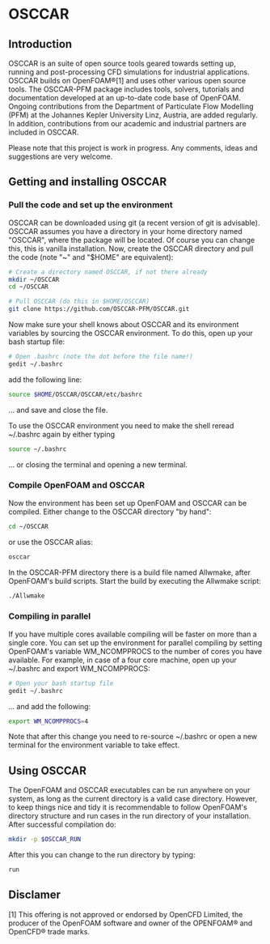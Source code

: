 # OSCCAR
## Introduction
OSCCAR is an suite of open source tools geared towards setting up, running and post-processing CFD simulations for industrial applications. OSCCAR builds on OpenFOAM®[1] and uses other various open source tools. The OSCCAR-PFM package includes tools, solvers, tutorials and documentation developed at an up-to-date code base of OpenFOAM. Ongoing contributions from the Department of Particulate Flow Modelling (PFM) at the Johannes Kepler University Linz, Austria, are added regularly. In addition, contributions from our academic and industrial partners are included in OSCCAR.

Please note that this project is work in progress. Any comments, ideas and suggestions are very welcome.

## Getting and installing OSCCAR
### Pull the code and set up the environment
OSCCAR can be downloaded using git (a recent version of git is advisable). OSCCAR assumes you have a directory in your home directory named "OSCCAR", where the package will be located. Of course you can change this, this is vanilla installation. Now, create the OSCCAR directory and pull the code (note "~" and "$HOME" are equivalent):
```bash
# Create a directory named OSCCAR, if not there already
mkdir ~/OSCCAR
cd ~/OSCCAR

# Pull OSCCAR (do this in $HOME/OSCCAR)
git clone https://github.com/OSCCAR-PFM/OSCCAR.git
```

Now make sure your shell knows about OSCCAR and its environment variables by sourcing the OSCCAR environment. To do this, open up your bash startup file:
```bash
# Open .bashrc (note the dot before the file name!)
gedit ~/.bashrc
```
add the following line:
```bash
source $HOME/OSCCAR/OSCCAR/etc/bashrc
```
... and save and close the file.

To use the OSCCAR environment you need to make the shell reread ~/.bashrc again by either typing
```bash
source ~/.bashrc
```
... or closing the terminal and opening a new terminal.

### Compile OpenFOAM and OSCCAR
Now the environment has been set up OpenFOAM and OSCCAR can be compiled. Either change to the OSCCAR directory "by hand":
```bash
cd ~/OSCCAR
```
or use the OSCCAR alias:
```bash
osccar
```
In the OSCCAR-PFM directory there is a build file named Allwmake, after OpenFOAM's build scripts. Start the build by executing the Allwmake script:
```bash
./Allwmake
```

### Compiling in parallel
If you have multiple cores available compiling will be faster on more than a single core. You can set up the environment for parallel compiling by setting OpenFOAM's variable WM_NCOMPPROCS to the number of cores you have available. For example, in case of a four core machine, open up your ~/.bashrc and export WM_NCOMPPROCS:
```bash
# Open your bash startup file
gedit ~/.bashrc
```
... and add the following:
```bash
export WM_NCOMPPROCS=4
```
Note that after this change you need to re-source ~/.bashrc or open a new terminal for the environment variable to take effect.

## Using OSCCAR
The OpenFOAM and OSCCAR executables can be run anywhere on your system, as long as the current directory is a valid case directory. However, to keep things nice and tidy it is recommendable to follow OpenFOAM's directory structure and run cases in the run directory of your installation. After successful compilation do:
```bash
mkdir -p $OSCCAR_RUN
```
After this you can change to the run directory by typing:
```bash
run
```



## Disclamer
[1] This offering is not approved or endorsed by OpenCFD Limited, the producer of the OpenFOAM software and owner of the OPENFOAM®  and OpenCFD®  trade marks.
